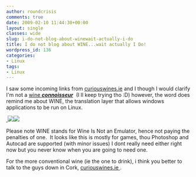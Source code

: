 ```yaml
---
author: roundcrisis
comments: true
date: 2009-02-10 11:44:30+00:00
layout: single
classes: wide
slug: i-do-not-blog-about-winewait-actually-i-do
title: I do not blog about WINE...wait actually I Do!
wordpress_id: 136
categories:
- Linux
tags:
- Linux
---
```


I saw some incoming links from [curiouswines.ie](http://curiouswines.ie) and I though I would clarify I'm not a [wine **_connoisseur_**](http://www.google.ie/search?hl=en&rlz=1C1CHMG_enIE291IE304&ei=h2WRSbGmKZWN-gaqxemJCw&sa=X&oi=spell&resnum=1&ct=result&cd=1&q=wine+connoisseur&spell=1)  (I ll keep trying tho :D) however, the word does remind me about WINE, the translation layer that allows windows applications to be run on Linux.

[ ![](http://appdb.winehq.org/images/winehq_logo_glass_sm.png)](http://www.winehq.org/about/)![](http://www.winehq.org/images/winehq_logo_text.png)

[](http://www.winehq.org/about/)Please note WINE stands for Wine Is Not an Emulator, hence not paying the penalties of one.  It looks like this is mostly for games, thou Photoshop and Autocad are supported (with minor issues) I dont really need either right now but you never know when you are going to need one.

For the more conventional wine (ie the one to drink), i think you better to talk to the guys down in Cork, [ curiouswines.ie ](http://curiouswines.ie/).
